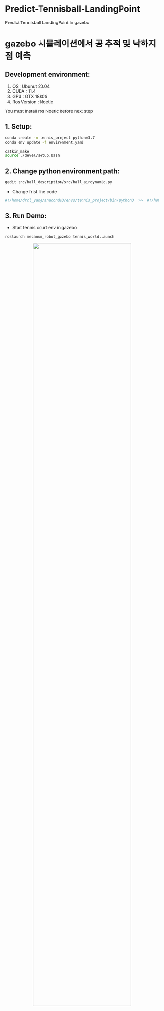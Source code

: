 # Predict-Tennisball-LandingPoint
Predict Tennisball  LandingPoint in gazebo

# gazebo 시뮬레이션에서 공 추적 및 낙하지점 예측

## Development environment:

  1. OS : Ubunut 20.04
  2. CUDA : 11.4
  3. GPU : GTX 1880ti
  4. Ros Version : Noetic

You must install ros Noetic before next step

## 1. Setup:

```bash
conda create -n tennis_project python=3.7
conda env update -f environment.yaml

catkin_make
source ./devel/setup.bash
```

## 2. Change python environment path:

```bash
gedit src/ball_description/src/ball_airdynamic.py
```
* Change frist line code  

```bash
#!/home/drcl_yang/anaconda3/envs/tennis_project/bin/python3  >>  #!/home/user_name/your_python_environment_path/ 
```

## 3. Run Demo:

* Start tennis court env in gazebo

```bash
roslaunch mecanum_robot_gazebo tennis_world.launch
```

<p align="center">
<img width="80%" src="https://user-images.githubusercontent.com/67572161/150340231-d0544252-7ce5-41a9-9792-74f94f3a1bcc.png"/>
  
</p>

* Run robot tennis match 

```bash
python src/mecanum_robot_gazebo/src/tennis_match.py --mod=0
```
<p align="center">
<img width="80%" src="https://user-images.githubusercontent.com/67572161/150342985-c95a5374-c96e-47d2-811c-0695e3465e9b.gif"/>
</p>


## 4. Camera-based ball tracking and predict ball landing point:

```bash
python src/predict_ball_pos/src/predict_ball_landing_point.py
```
<p align="center">
<img width="80%" src="https://user-images.githubusercontent.com/67572161/152483052-1c883b3b-7c0b-41f0-89ac-419f4b21a409.gif"/>
</p>


```bash
python src/mecanum_robot_gazebo/src/tennis_match.py --mod=1
```


